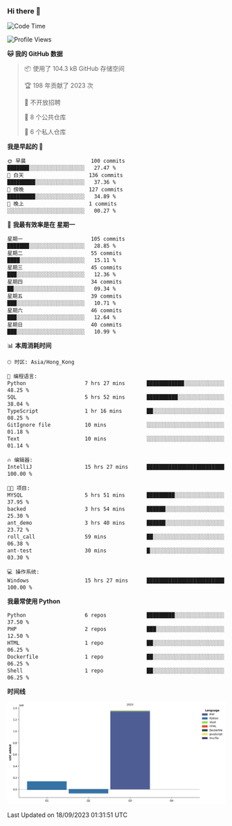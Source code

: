### Hi there 👋

<!--
**Mrzqd/Mrzqd** is a ✨ _special_ ✨ repository because its `README.md` (this file) appears on your GitHub profile.

Here are some ideas to get you started:

- 🔭 I’m currently working on ...
- 🌱 I’m currently learning ...
- 👯 I’m looking to collaborate on ...
- 🤔 I’m looking for help with ...
- 💬 Ask me about ...
- 📫 How to reach me: ...
- 😄 Pronouns: ...
- ⚡ Fun fact: ...
-->
<!--START_SECTION:waka-->
![Code Time](http://img.shields.io/badge/Code%20Time-142%20hrs%2044%20mins-blue)

![Profile Views](http://img.shields.io/badge/%E4%B8%AA%E4%BA%BA%E8%B5%84%E6%96%99%E8%A7%82%E7%9C%8B%E6%AC%A1%E6%95%B0-12-blue)

**🐱 我的 GitHub 数据** 

> 📦  使用了 104.3 kB GitHub 存储空间 
 > 
> 🏆 198 年贡献了 2023 次
 > 
> 🚫 不开放招聘
 > 
> 📜 8 个公共仓库 
 > 
> 🔑 6 个私人仓库 
 > 
**我是早起的 🐤** 

```text
🌞 早晨                     100 commits         ███████░░░░░░░░░░░░░░░░░░   27.47 % 
🌆 白天                     136 commits         █████████░░░░░░░░░░░░░░░░   37.36 % 
🌃 傍晚                     127 commits         █████████░░░░░░░░░░░░░░░░   34.89 % 
🌙 晚上                     1 commits           ░░░░░░░░░░░░░░░░░░░░░░░░░   00.27 % 
```
📅 **我最有效率是在 星期一** 

```text
星期一                      105 commits         ███████░░░░░░░░░░░░░░░░░░   28.85 % 
星期二                      55 commits          ████░░░░░░░░░░░░░░░░░░░░░   15.11 % 
星期三                      45 commits          ███░░░░░░░░░░░░░░░░░░░░░░   12.36 % 
星期四                      34 commits          ██░░░░░░░░░░░░░░░░░░░░░░░   09.34 % 
星期五                      39 commits          ███░░░░░░░░░░░░░░░░░░░░░░   10.71 % 
星期六                      46 commits          ███░░░░░░░░░░░░░░░░░░░░░░   12.64 % 
星期日                      40 commits          ███░░░░░░░░░░░░░░░░░░░░░░   10.99 % 
```


📊 **本周消耗时间** 

```text
🕑︎ 时区: Asia/Hong_Kong

💬 编程语言: 
Python                   7 hrs 27 mins       ████████████░░░░░░░░░░░░░   48.25 % 
SQL                      5 hrs 52 mins       ██████████░░░░░░░░░░░░░░░   38.04 % 
TypeScript               1 hr 16 mins        ██░░░░░░░░░░░░░░░░░░░░░░░   08.25 % 
GitIgnore file           10 mins             ░░░░░░░░░░░░░░░░░░░░░░░░░   01.18 % 
Text                     10 mins             ░░░░░░░░░░░░░░░░░░░░░░░░░   01.14 % 

🔥 编辑器: 
IntelliJ                 15 hrs 27 mins      █████████████████████████   100.00 % 

🐱‍💻 项目: 
MYSQL                    5 hrs 51 mins       █████████░░░░░░░░░░░░░░░░   37.95 % 
backed                   3 hrs 54 mins       ██████░░░░░░░░░░░░░░░░░░░   25.30 % 
ant_demo                 3 hrs 40 mins       ██████░░░░░░░░░░░░░░░░░░░   23.72 % 
roll_call                59 mins             ██░░░░░░░░░░░░░░░░░░░░░░░   06.38 % 
ant-test                 30 mins             █░░░░░░░░░░░░░░░░░░░░░░░░   03.30 % 

💻 操作系统: 
Windows                  15 hrs 27 mins      █████████████████████████   100.00 % 
```

**我最常使用 Python** 

```text
Python                   6 repos             █████████░░░░░░░░░░░░░░░░   37.50 % 
PHP                      2 repos             ███░░░░░░░░░░░░░░░░░░░░░░   12.50 % 
HTML                     1 repo              ██░░░░░░░░░░░░░░░░░░░░░░░   06.25 % 
Dockerfile               1 repo              ██░░░░░░░░░░░░░░░░░░░░░░░   06.25 % 
Shell                    1 repo              ██░░░░░░░░░░░░░░░░░░░░░░░   06.25 % 
```



**时间线**

![Lines of Code chart](https://raw.githubusercontent.com/Mrzqd/Mrzqd/main/assets/bar_graph.png)


 Last Updated on 18/09/2023 01:31:51 UTC
<!--END_SECTION:waka-->
